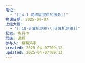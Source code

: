 ```yaml
---
笔记:
  - "[[4.1 网络层提供的服务]]"
排课日期: 2025-04-07
上级大纲:
  - "[[10-计算机网络\\|计算机网络]]"
状态: 执行中
层级: 课程
参与人: 蔡蔡鸿宇
created: 2025-04-07T09:12
updated: 2025-04-07T09:13
---
```

